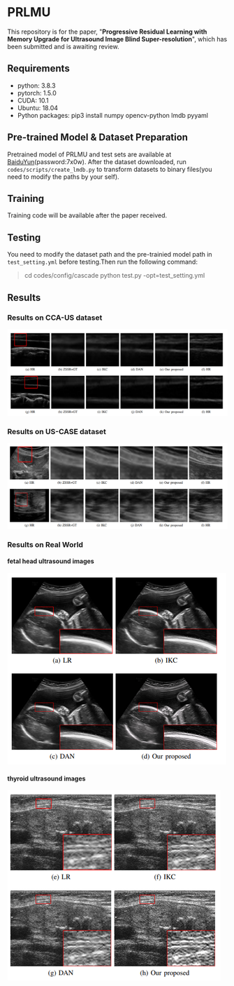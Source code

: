 # PRLMU

This repository is for the paper, "**Progressive Residual Learning with Memory Upgrade for Ultrasound Image Blind Super-resolution**", which has been submitted and is awaiting review.
## Requirements

+ python: 3.8.3
+ pytorch: 1.5.0
+ CUDA: 10.1
+ Ubuntu: 18.04
+ Python packages: pip3 install numpy opencv-python lmdb pyyaml

## Pre-trained Model & Dataset Preparation
Pretrained model of PRLMU and test sets are available at [BaiduYun](https://pan.baidu.com/s/1jBaxP-_KI7LRh0LLOey55g)(password:7x0w). After the dataset downloaded, run `codes/scripts/create_lmdb.py` to transform datasets to binary files(you need  to modify the paths by your self).

## Training   

Training code will be available after the paper received.

## Testing
You need to modify the dataset path and the pre-trainied model path in `test_setting.yml` before testing.Then run the following command:
> cd codes/config/cascade
> python test.py -opt=test_setting.yml

## Results

### Results on CCA-US dataset

![img](https://github.com/hengliusky/PRLMU/blob/main/pic/Results1.png)

### Results on US-CASE dataset

![img](https://github.com/hengliusky/PRLMU/blob/main/pic/Results2.png)

### Results on Real World

#### fetal head ultrasound images
![img](https://github.com/hengliusky/PRLMU/blob/main/pic/Results3.png)

#### thyroid ultrasound images
![img](https://github.com/hengliusky/PRLMU/blob/main/pic/Results4.png)
